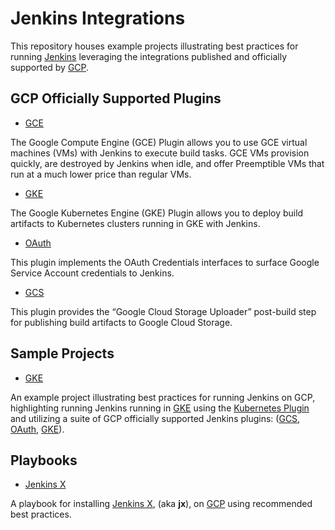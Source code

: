 <!--
 Copyright 2019 Google LLC

 Licensed under the Apache License, Version 2.0 (the "License"); you may not use this file except in
 compliance with the License. You may obtain a copy of the License at

        https://www.apache.org/licenses/LICENSE-2.0

 Unless required by applicable law or agreed to in writing, software distributed under the License
 is distributed on an "AS IS" BASIS, WITHOUT WARRANTIES OR CONDITIONS OF ANY KIND, either express or
 implied. See the License for the specific language governing permissions and limitations under the
 License.
-->


# Jenkins Integrations


This repository houses example projects illustrating best practices for running [Jenkins](https://jenkins.io/) leveraging the integrations published and officially supported by [GCP](https://cloud.google.com/).

## GCP Officially Supported Plugins

*  [GCE](https://github.com/jenkinsci/google-compute-engine-plugin)

The Google Compute Engine (GCE) Plugin allows you to use GCE virtual machines (VMs) with Jenkins to execute build tasks. GCE VMs provision quickly, are destroyed by Jenkins when idle, and offer Preemptible VMs that run at a much lower price than regular VMs.

*  [GKE](https://github.com/jenkinsci/google-kubernetes-engine-plugin)

The Google Kubernetes Engine (GKE) Plugin allows you to deploy build artifacts to Kubernetes clusters running in GKE with Jenkins.

*  [OAuth](https://github.com/jenkinsci/google-oauth-plugin)

This plugin implements the OAuth Credentials interfaces to surface Google Service Account credentials to Jenkins.

*  [GCS](https://github.com/jenkinsci/google-storage-plugin)

This plugin provides the “Google Cloud Storage Uploader” post-build step for publishing build artifacts to Google Cloud Storage.

## Sample Projects

*  [GKE](https://github.com/GoogleCloudPlatform/jenkins-integration-samples/tree/master/gke)
    
An example project illustrating best practices for running Jenkins on GCP, highlighting running Jenkins running in [GKE](https://cloud.google.com/kubernetes-engine/) using the [Kubernetes Plugin](https://github.com/jenkinsci/kubernetes-plugin) and utilizing a suite of GCP officially supported Jenkins plugins: ([GCS](https://github.com/jenkinsci/google-storage-plugin), [OAuth](https://github.com/jenkinsci/google-oauth-plugin), [GKE](https://github.com/jenkinsci/google-kubernetes-engine-plugin)).

## Playbooks

*  [Jenkins X](https://github.com/GoogleCloudPlatform/jenkins-integration-samples/tree/master/jenkins-x)

A playbook for installing [Jenkins X](https://jenkins-x.io/), (aka **jx**), on [GCP](https://cloud.google.com/)
using recommended best practices.
